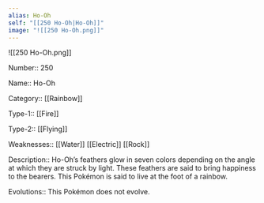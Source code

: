 ```yaml
---
alias: Ho-Oh
self: "[[250 Ho-Oh|Ho-Oh]]"
image: "![[250 Ho-Oh.png]]"
---
```


![[250 Ho-Oh.png]]

Number:: 250

Name:: Ho-Oh

Category:: [[Rainbow]]

Type-1:: [[Fire]]

Type-2:: [[Flying]]

Weaknesses:: [[Water]] [[Electric]] [[Rock]]

Description:: Ho-Oh’s feathers glow in seven colors depending on the angle at which they are struck by light. These feathers are said to bring happiness to the bearers. This Pokémon is said to live at the foot of a rainbow.

Evolutions:: This Pokémon does not evolve.
